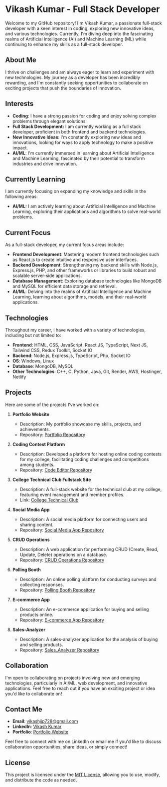 <!--
-  👋 Hi, I’m Vikash kuamr 
- 👀 I’m interested in ...
- 🌱 I’m currently learning ...
- 💞️ I’m looking to collaborate on ...
- 📫 How to reach me ...
- 😄 Pronouns: ...
- ⚡ Fun fact: ... 

--->
# Vikash Kumar - Full Stack Developer

Welcome to my GitHub repository! I'm Vikash Kumar, a passionate full-stack developer with a keen interest in coding, exploring new innovative ideas, and various technologies. Currently, I'm diving deep into the fascinating realms of Artificial Intelligence (AI) and Machine Learning (ML) while continuing to enhance my skills as a full-stack developer.

## About Me

I thrive on challenges and am always eager to learn and experiment with new technologies. My journey as a developer has been incredibly rewarding, and I'm constantly seeking opportunities to collaborate on exciting projects that push the boundaries of innovation.

## Interests

- **Coding**: I have a strong passion for coding and enjoy solving complex problems through elegant solutions.
- **Full Stack Development:** I am currently working as a full stack developer, proficient in both frontend and backend technologies.
- **New Innovative Ideas**: I'm constantly exploring new ideas and innovations, looking for ways to apply technology to make a positive impact.
- **AI/ML**: I'm currently immersed in learning about Artificial Intelligence and Machine Learning, fascinated by their potential to transform industries and drive innovation.


## Currently Learning

I am currently focusing on expanding my knowledge and skills in the following areas:

- **AI/ML:** I am actively learning about Artificial Intelligence and Machine Learning, exploring their applications and algorithms to solve real-world problems.


## Current Focus

As a full-stack developer, my current focus areas include:

- **Frontend Development**: Mastering modern frontend technologies such as React.js to create intuitive and responsive user interfaces.
- **Backend Development**: Strengthening my backend skills with Node.js, Express.js, PHP, and other frameworks or libraries to build robust and scalable server-side applications.
- **Database Management**: Exploring database technologies like MongoDB and MySQL for efficient data storage and retrieval.
- **AI/ML**: Delving into the realms of Artificial Intelligence and Machine Learning, learning about algorithms, models, and their real-world applications.

## Technologies

Throughout my career, I have worked with a variety of technologies, including but not limited to:

- **Frontend**: HTML, CSS, JavaScript, React JS, TypeScript, Next JS, Tailwind CSS, Redux Toolkit, Socket IO 
- **Backend**: Node.js, Express.js, TypeScript, Php, Socket IO
- **OS**: Windows, Linux
- **Database**: MongoDB, MySQL
- **Other Technologies**: C++, C, Python, Java, Git, Render, AWS, Hostinger, Netlify

## Projects

Here are some of the projects I've worked on:

1. **Portfolio Website**
   - Description: My portfolio showcase my skills, projects, and achievements.
   - Repository: [Portfolio Repository](https://github.com/vikashkrdeveloper/portfolio.github.io.git)

2. **Coding Contest Platform**
   - Description: Developed a platform for hosting online coding contests for my college, facilitating coding challenges and competitions among students.
   - Repository: [Code Editor Repository](https://github.com/vikashkrdeveloper/Online-Test-Website-1.1.git)

3. **College Technical Club Fullstack Site**
   - Description: A full-stack website for the technical club at my college, featuring event management and member profiles.
   - Link: [College Technical Club](https://techkshitiz.onrender.com)

4. **Social Media App**
   - Description: A social media platform for connecting users and sharing content.
   - Repository: [Social Media App Repository](https://github.com/vikashkrdeveloper/algocoretech.socialmedia.mern.project.git)

5. **CRUD Operations**
   - Description: A web application for performing CRUD (Create, Read, Update, Delete) operations on a database.
   - Repository: [CRUD Operations Repository](https://github.com/vikashkrdeveloper/curdoperation.git)

6. **Polling Booth**
   - Description: An online polling platform for conducting surveys and collecting responses.
   - Repository: [Polling Booth Repository](https://github.com/vikashkrdeveloper/PollingBoothTwo.git)

7. **E-commerce App**
   - Description: An e-commerce application for buying and selling products online.
   - Repository: [E-commerce App Repository](https://github.com/vikashkrdeveloper/fullstack-ecommerceapp-algocoretech.git)

8. **Sales-Analyzer**
   - Description: A sales-analyzer application for the analysis of buying and selling products.
   - Repository: [Sales_Analyzer Repository](https://github.com/vikashkrdeveloper/Sales-Analyzer.git)

## Collaboration

I'm open to collaborating on projects involving new and emerging technologies, particularly in AI/ML, web development, and innovative applications. Feel free to reach out if you have an exciting project or idea you'd like to collaborate on!

## Contact Me

- **Email**: vikashjjp728@gmail.com
- **LinkedIn**: [Vikash Kumar](https://www.linkedin.com/in/vikash-kumar-8467b0253/)
- **Portfolio**: [Portfolio Website](https://easylearnvikash.tech)

Feel free to connect with me on LinkedIn or email me if you'd like to discuss collaboration opportunities, share ideas, or simply connect!

## License

This project is licensed under the [MIT License](LICENSE), allowing you to use, modify, and distribute the code as needed.

<!---
vikashkrdeveloper/vikashkrdeveloper is a ✨ special ✨ repository because its `README.md` (this file) appears on your GitHub profile.
You can click the Preview link to take a look at your changes.
--->
